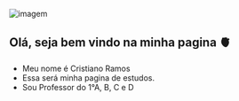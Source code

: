 ![imagem](https://png.pngtree.com/png-vector/20240722/ourlarge/pngtree-3d-amazing-polar-bear-on-transparent-background-png-image_13185322.png)
## Olá, seja bem vindo na minha pagina 🫀
- Meu nome é Cristiano Ramos
- Essa será minha pagina de estudos.
- Sou Professor do 1°A, B, C e D
